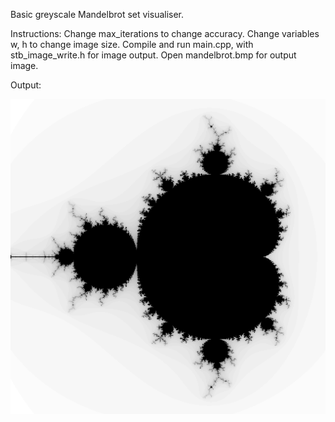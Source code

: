 Basic greyscale Mandelbrot set visualiser. 

Instructions: Change max_iterations to change accuracy. Change variables w, h to change image size. Compile and run main.cpp, with stb_image_write.h for image output. Open mandelbrot.bmp for output image.

Output:

![Screenshot](mandelbrot.bmp)
